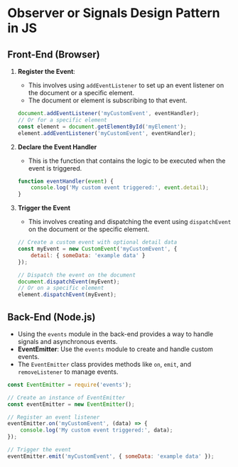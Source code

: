 # Observer or Signals Design Pattern in JS

## Front-End (Browser)

1. **Register the Event**:

   - This involves using `addEventListener` to set up an event listener on the document or a specific element.
   - The document or element is subscribing to that event.

    ```javascript
    document.addEventListener('myCustomEvent', eventHandler);
    // Or for a specific element
    const element = document.getElementById('myElement');
    element.addEventListener('myCustomEvent', eventHandler);
    ```

3. **Declare the Event Handler**

   - This is the function that contains the logic to be executed when the event is triggered.

    ```javascript
    function eventHandler(event) {
        console.log('My custom event triggered:', event.detail);
    }
    ```

5. **Trigger the Event**

   - This involves creating and dispatching the event using `dispatchEvent` on the document or the specific element.

    ```javascript
    // Create a custom event with optional detail data
    const myEvent = new CustomEvent('myCustomEvent', {
        detail: { someData: 'example data' }
    });

    // Dispatch the event on the document
    document.dispatchEvent(myEvent);
    // Or on a specific element
    element.dispatchEvent(myEvent);
    ```

## Back-End (Node.js)

- Using the `events` module in the back-end provides a way to handle signals and asynchronous events.
- **EventEmitter**: Use the `events` module to create and handle custom events.
- The `EventEmitter` class provides methods like `on`, `emit`, and `removeListener` to manage events.

```javascript
const EventEmitter = require('events');

// Create an instance of EventEmitter
const eventEmitter = new EventEmitter();

// Register an event listener
eventEmitter.on('myCustomEvent', (data) => {
    console.log('My custom event triggered:', data);
});

// Trigger the event
eventEmitter.emit('myCustomEvent', { someData: 'example data' });
```
